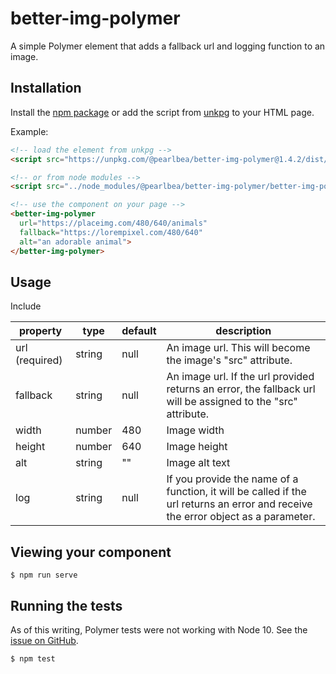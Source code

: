 # better-img-polymer

A simple Polymer element that adds a fallback url and logging function to an image.

## Installation

Install the [npm package](https://www.npmjs.com/package/@pearlbea/better-img-pollymer) or add the script from [unkpg](https://unpkg.com/@pearlbea/better-img-polymer@1.4.2/dist/bundle.js) to your HTML page.

Example:

```html
<!-- load the element from unkpg -->
<script src="https://unpkg.com/@pearlbea/better-img-polymer@1.4.2/dist/bundle.js"></script>

<!-- or from node modules -->
<script src="../node_modules/@pearlbea/better-img-polymer/better-img-polymer.js"></script>

<!-- use the component on your page -->
<better-img-polymer
  url="https://placeimg.com/480/640/animals"
  fallback="https://lorempixel.com/480/640"
  alt="an adorable animal">
</better-img-polymer>
```

## Usage

Include

| property       | type   | default | description                                                                                                                       |
| -------------- | ------ | ------- | --------------------------------------------------------------------------------------------------------------------------------- |
| url (required) | string | null    | An image url. This will become the image's "src" attribute.                                                                       |
| fallback       | string | null    | An image url. If the url provided returns an error, the fallback url will be assigned to the "src" attribute.                     |
| width          | number | 480     | Image width                                                                                                                       |
| height         | number | 640     | Image height                                                                                                                      |
| alt            | string | ""      | Image alt text                                                                                                                    |
| log            | string | null    | If you provide the name of a function, it will be called if the url returns an error and receive the error object as a parameter. |

## Viewing your component

```
$ npm run serve
```

## Running the tests

As of this writing, Polymer tests were not working with Node 10. See the [issue on GitHub](https://github.com/Polymer/tools/issues/280).

```
$ npm test
```
